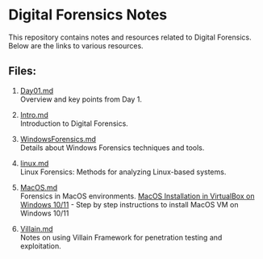 # Digital Forensics Notes

This repository contains notes and resources related to Digital Forensics. Below are the links to various resources.

## Files:

1. [Day01.md](https://github.com/sector21/DigitalForensicsNotes/blob/main/Day01.md)  
   Overview and key points from Day 1.

2. [Intro.md](https://github.com/sector21/DigitalForensicsNotes/blob/main/Intro.md)  
   Introduction to Digital Forensics.

3. [WindowsForensics.md](https://github.com/sector21/DigitalForensicsNotes/blob/main/WindowsForensics.md)  
   Details about Windows Forensics techniques and tools.

4. [linux.md](https://github.com/sector21/DigitalForensicsNotes/blob/main/linux.md)  
   Linux Forensics: Methods for analyzing Linux-based systems.

5. [MacOS.md](https://github.com/sector21/DigitalForensicsNotes/blob/main/MacOS.md)  
   Forensics in MacOS environments.
   [MacOS Installation in VirtualBox on Windows 10/11](https://github.com/sector21/DigitalForensicsNotes/blob/main/MacOS-VM_Installation.md) - Step by step instructions to install MacOS VM on Windows 10/11

6. [Villain.md](https://github.com/sector21/DigitalForensicsNotes/blob/main/Villain.md)  
   Notes on using Villain Framework for penetration testing and exploitation.
